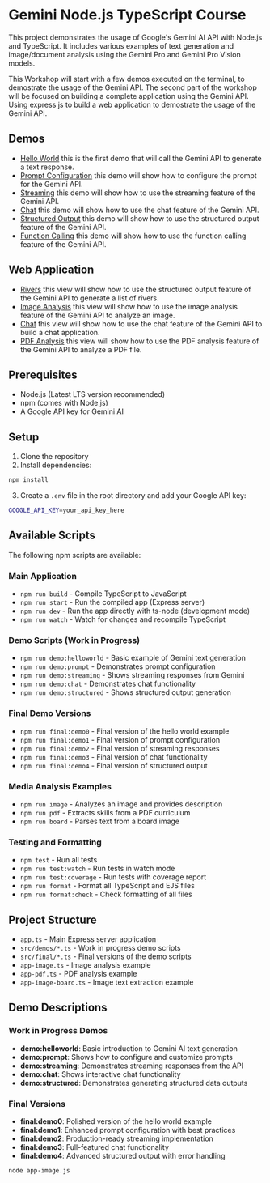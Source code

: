 # Gemini Node.js TypeScript Course

This project demonstrates the usage of Google's Gemini AI API with Node.js and TypeScript. It includes various examples of text generation and image/document analysis using the Gemini Pro and Gemini Pro Vision models.

This Workshop will start with a few demos executed on the terminal, to demostrate the usage of the Gemini API. The second part of the workshop will be focused on building a complete application using the Gemini API. Using express js to build a web application to demostrate the usage of the Gemini API.

## Demos

- [Hello World](./src/demos/demo-0-hello-world.ts) this is the first demo that will call the Gemini API to generate a text response.
- [Prompt Configuration](./src/demos/demo-1-prompt-configuration.ts) this demo will show how to configure the prompt for the Gemini API.
- [Streaming](./src/demos/demo-2-streaming.ts) this demo will show how to use the streaming feature of the Gemini API.
- [Chat](./src/demos/demo-3-chat.ts) this demo will show how to use the chat feature of the Gemini API.
- [Structured Output](./src/demos/demo-4-structured-output.ts) this demo will show how to use the structured output feature of the Gemini API.
- [Function Calling](./src/demos/demo-5-function-calling.ts) this demo will show how to use the function calling feature of the Gemini API.

## Web Application

- [Rivers](./src/views/rivers.ejs) this view will show how to use the structured output feature of the Gemini API to generate a list of rivers.
- [Image Analysis](./src/views/image-analysis.ejs) this view will show how to use the image analysis feature of the Gemini API to analyze an image.
- [Chat](./src/views/chat.ejs) this view will show how to use the chat feature of the Gemini API to build a chat application.
- [PDF Analysis](./src/views/pdf-analysis.ejs) this view will show how to use the PDF analysis feature of the Gemini API to analyze a PDF file.
## Prerequisites

- Node.js (Latest LTS version recommended)
- npm (comes with Node.js)
- A Google API key for Gemini AI

## Setup

1. Clone the repository
2. Install dependencies:
```bash
npm install
```
3. Create a `.env` file in the root directory and add your Google API key:
```bash
GOOGLE_API_KEY=your_api_key_here
```

## Available Scripts

The following npm scripts are available:

### Main Application
- `npm run build` - Compile TypeScript to JavaScript
- `npm run start` - Run the compiled app (Express server)
- `npm run dev` - Run the app directly with ts-node (development mode)
- `npm run watch` - Watch for changes and recompile TypeScript

### Demo Scripts (Work in Progress)
- `npm run demo:helloworld` - Basic example of Gemini text generation
- `npm run demo:prompt` - Demonstrates prompt configuration
- `npm run demo:streaming` - Shows streaming responses from Gemini
- `npm run demo:chat` - Demonstrates chat functionality
- `npm run demo:structured` - Shows structured output generation

### Final Demo Versions
- `npm run final:demo0` - Final version of the hello world example
- `npm run final:demo1` - Final version of prompt configuration
- `npm run final:demo2` - Final version of streaming responses
- `npm run final:demo3` - Final version of chat functionality
- `npm run final:demo4` - Final version of structured output

### Media Analysis Examples
- `npm run image` - Analyzes an image and provides description
- `npm run pdf` - Extracts skills from a PDF curriculum
- `npm run board` - Parses text from a board image

### Testing and Formatting
- `npm test` - Run all tests
- `npm run test:watch` - Run tests in watch mode
- `npm run test:coverage` - Run tests with coverage report
- `npm run format` - Format all TypeScript and EJS files
- `npm run format:check` - Check formatting of all files

## Project Structure

- `app.ts` - Main Express server application
- `src/demos/*.ts` - Work in progress demo scripts
- `src/final/*.ts` - Final versions of the demo scripts
- `app-image.ts` - Image analysis example
- `app-pdf.ts` - PDF analysis example
- `app-image-board.ts` - Image text extraction example

## Demo Descriptions

### Work in Progress Demos
- **demo:helloworld**: Basic introduction to Gemini AI text generation
- **demo:prompt**: Shows how to configure and customize prompts
- **demo:streaming**: Demonstrates streaming responses from the API
- **demo:chat**: Shows interactive chat functionality
- **demo:structured**: Demonstrates generating structured data outputs

### Final Versions
- **final:demo0**: Polished version of the hello world example
- **final:demo1**: Enhanced prompt configuration with best practices
- **final:demo2**: Production-ready streaming implementation
- **final:demo3**: Full-featured chat functionality
- **final:demo4**: Advanced structured output with error handling

```bash
node app-image.js
```
